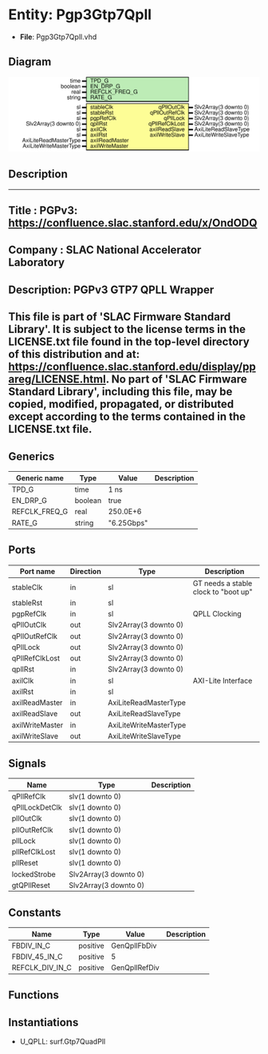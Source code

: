 # Entity: Pgp3Gtp7Qpll

- **File**: Pgp3Gtp7Qpll.vhd
## Diagram

![Diagram](Pgp3Gtp7Qpll.svg "Diagram")
## Description

-----------------------------------------------------------------------------
 Title      : PGPv3: https://confluence.slac.stanford.edu/x/OndODQ
-----------------------------------------------------------------------------
 Company    : SLAC National Accelerator Laboratory
-----------------------------------------------------------------------------
 Description: PGPv3 GTP7 QPLL Wrapper
-----------------------------------------------------------------------------
 This file is part of 'SLAC Firmware Standard Library'.
 It is subject to the license terms in the LICENSE.txt file found in the
 top-level directory of this distribution and at:
    https://confluence.slac.stanford.edu/display/ppareg/LICENSE.html.
 No part of 'SLAC Firmware Standard Library', including this file,
 may be copied, modified, propagated, or distributed except according to
 the terms contained in the LICENSE.txt file.
-----------------------------------------------------------------------------
## Generics

| Generic name  | Type    | Value      | Description |
| ------------- | ------- | ---------- | ----------- |
| TPD_G         | time    | 1 ns       |             |
| EN_DRP_G      | boolean | true       |             |
| REFCLK_FREQ_G | real    | 250.0E+6   |             |
| RATE_G        | string  | "6.25Gbps" |             |
## Ports

| Port name       | Direction | Type                   | Description                           |
| --------------- | --------- | ---------------------- | ------------------------------------- |
| stableClk       | in        | sl                     |  GT needs a stable clock to "boot up" |
| stableRst       | in        | sl                     |                                       |
| pgpRefClk       | in        | sl                     | QPLL Clocking                         |
| qPllOutClk      | out       | Slv2Array(3 downto 0)  |                                       |
| qPllOutRefClk   | out       | Slv2Array(3 downto 0)  |                                       |
| qPllLock        | out       | Slv2Array(3 downto 0)  |                                       |
| qPllRefClkLost  | out       | Slv2Array(3 downto 0)  |                                       |
| qpllRst         | in        | Slv2Array(3 downto 0)  |                                       |
| axilClk         | in        | sl                     | AXI-Lite Interface                    |
| axilRst         | in        | sl                     |                                       |
| axilReadMaster  | in        | AxiLiteReadMasterType  |                                       |
| axilReadSlave   | out       | AxiLiteReadSlaveType   |                                       |
| axilWriteMaster | in        | AxiLiteWriteMasterType |                                       |
| axilWriteSlave  | out       | AxiLiteWriteSlaveType  |                                       |
## Signals

| Name           | Type                  | Description |
| -------------- | --------------------- | ----------- |
| qPllRefClk     | slv(1 downto 0)       |             |
| qPllLockDetClk | slv(1 downto 0)       |             |
| pllOutClk      | slv(1 downto 0)       |             |
| pllOutRefClk   | slv(1 downto 0)       |             |
| pllLock        | slv(1 downto 0)       |             |
| pllRefClkLost  | slv(1 downto 0)       |             |
| pllReset       | slv(1 downto 0)       |             |
| lockedStrobe   | Slv2Array(3 downto 0) |             |
| gtQPllReset    | Slv2Array(3 downto 0) |             |
## Constants

| Name            | Type     | Value          | Description |
| --------------- | -------- | -------------- | ----------- |
| FBDIV_IN_C      | positive |  GenQpllFbDiv  |             |
| FBDIV_45_IN_C   | positive |  5             |             |
| REFCLK_DIV_IN_C | positive |  GenQpllRefDiv |             |
## Functions
## Instantiations

- U_QPLL: surf.Gtp7QuadPll
